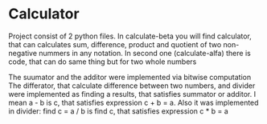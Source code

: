 # Calculator
Project consist of 2 python files. 
In calculate-beta you will find calculator, that can calculates sum, difference, product and quotient of two non-negative nummers in any notation.
In second one (calculate-alfa) there is code, that can do same thing but for two whole numbers

The suumator and the additor were implemented via bitwise computation
The differator, that calculate difference between two numbers, and divider were implemented as finding a results, that satisfies summator or additor.
I mean a - b is c, that satisfies expression c + b = a. Also it was implemented in divider: find c = a / b is find c, that satisfies expression c * b = a
